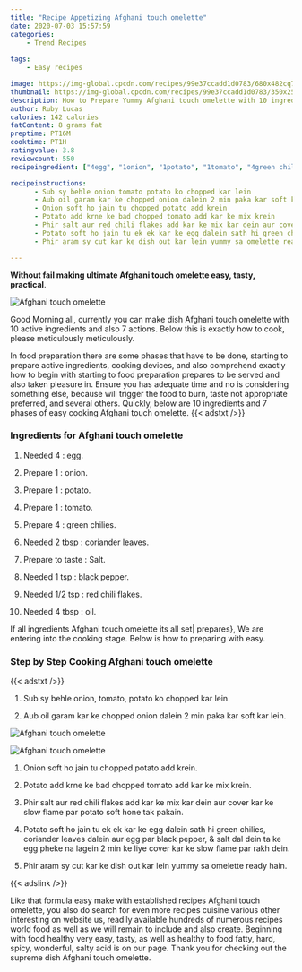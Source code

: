 ```yaml
---
title: "Recipe Appetizing Afghani touch omelette"
date: 2020-07-03 15:57:59
categories:
    - Trend Recipes
    
tags:
    - Easy recipes

image: https://img-global.cpcdn.com/recipes/99e37ccadd1d0783/680x482cq70/afghani-touch-omelette-recipe-main-photo.jpg
thumbnail: https://img-global.cpcdn.com/recipes/99e37ccadd1d0783/350x250cq70/afghani-touch-omelette-recipe-main-photo.jpg
description: How to Prepare Yummy Afghani touch omelette with 10 ingredients and 7 stages of easy cooking.
author: Ruby Lucas
calories: 142 calories
fatContent: 8 grams fat
preptime: PT16M
cooktime: PT1H
ratingvalue: 3.8
reviewcount: 550
recipeingredient: ["4egg", "1onion", "1potato", "1tomato", "4green chilies", "2 tbspcoriander leaves", "to tasteSalt", "1 tspblack pepper", "1/2 tspred chili flakes", "4 tbspoil"]

recipeinstructions: 
      - Sub sy behle onion tomato potato ko chopped kar lein 
      - Aub oil garam kar ke chopped onion dalein 2 min paka kar soft kar lein 
      - Onion soft ho jain tu chopped potato add krein 
      - Potato add krne ke bad chopped tomato add kar ke mix krein 
      - Phir salt aur red chili flakes add kar ke mix kar dein aur cover kar ke slow flame par potato soft hone tak pakain 
      - Potato soft ho jain tu ek ek kar ke egg dalein sath hi green chilies coriander leaves dalein aur egg par black pepper  salt dal dein ta ke egg pheke na lagein 2 min ke liye cover kar ke slow flame par rakh dein 
      - Phir aram sy cut kar ke dish out kar lein yummy sa omelette ready hain

---
```




**Without fail making ultimate Afghani touch omelette easy, tasty, practical**. 


![Afghani touch omelette](https://img-global.cpcdn.com/recipes/99e37ccadd1d0783/680x482cq70/afghani-touch-omelette-recipe-main-photo.jpg "Afghani touch omelette")




Good Morning all, currently you can make dish Afghani touch omelette with 10 active ingredients and also 7 actions. Below this is exactly how to cook, please meticulously meticulously.

In food preparation there are some phases that have to be done, starting to prepare active ingredients, cooking devices, and also comprehend exactly how to begin with starting to food preparation prepares to be served and also taken pleasure in. Ensure you has adequate time and no is considering something else, because will trigger the food to burn, taste not appropriate preferred, and several others. Quickly, below are 10 ingredients and 7 phases of easy cooking Afghani touch omelette.
{{< adstxt />}}

### Ingredients for Afghani touch omelette


1. Needed 4 : egg.

1. Prepare 1 : onion.

1. Prepare 1 : potato.

1. Prepare 1 : tomato.

1. Prepare 4 : green chilies.

1. Needed 2 tbsp : coriander leaves.

1. Prepare to taste : Salt.

1. Needed 1 tsp : black pepper.

1. Needed 1/2 tsp : red chili flakes.

1. Needed 4 tbsp : oil.



If all ingredients Afghani touch omelette its all set| prepares}, We are entering into the cooking stage. Below is how to preparing with easy.

### Step by Step Cooking Afghani touch omelette

{{< adstxt />}}


1. Sub sy behle onion, tomato, potato ko chopped kar lein.



1. Aub oil garam kar ke chopped onion dalein 2 min paka kar soft kar lein.



![Afghani touch omelette](https://img-global.cpcdn.com/steps/eedf997318b0f152/160x128cq70/afghani-touch-omelette-recipe-step-2-photo.jpg" "Afghani touch omelette")

![Afghani touch omelette](https://img-global.cpcdn.com/steps/eb37eed6841e5483/160x128cq70/afghani-touch-omelette-recipe-step-2-photo.jpg" "Afghani touch omelette")



1. Onion soft ho jain tu chopped potato add krein.



1. Potato add krne ke bad chopped tomato add kar ke mix krein.



1. Phir salt aur red chili flakes add kar ke mix kar dein aur cover kar ke slow flame par potato soft hone tak pakain.



1. Potato soft ho jain tu ek ek kar ke egg dalein sath hi green chilies, coriander leaves dalein aur egg par black pepper, &amp; salt dal dein ta ke egg pheke na lagein 2 min ke liye cover kar ke slow flame par rakh dein.



1. Phir aram sy cut kar ke dish out kar lein yummy sa omelette ready hain.





{{< adslink />}}

Like that formula easy make with established recipes Afghani touch omelette, you also do search for even more recipes cuisine various other interesting on website us, readily available hundreds of numerous recipes world food as well as we will remain to include and also create. Beginning with food healthy very easy, tasty, as well as healthy to food fatty, hard, spicy, wonderful, salty acid is on our page. Thank you for checking out the supreme dish Afghani touch omelette.
